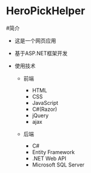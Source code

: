 HeroPickHelper
====

#简介

* 这是一个网页应用

* 基于ASP.NET框架开发

* 使用技术

	- 前端
  
		* HTML
		* CSS
		* JavaScript
		* C#(Razor)
		* jQuery
		* ajax
    
	- 后端
  
		* C#
		* Entity Framework
		* .NET Web API
		* Microsoft SQL Server

